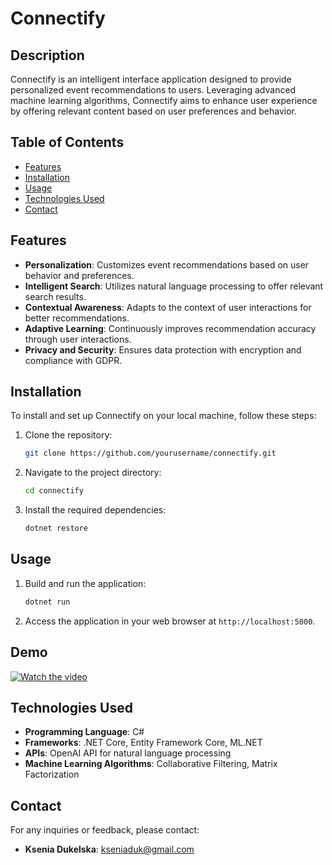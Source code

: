 # Connectify

## Description
Connectify is an intelligent interface application designed to provide personalized event recommendations to users. Leveraging advanced machine learning algorithms, Connectify aims to enhance user experience by offering relevant content based on user preferences and behavior.

## Table of Contents
- [Features](#features)
- [Installation](#installation)
- [Usage](#usage)
- [Technologies Used](#technologies-used)
- [Contact](#contact)

## Features
- **Personalization**: Customizes event recommendations based on user behavior and preferences.
- **Intelligent Search**: Utilizes natural language processing to offer relevant search results.
- **Contextual Awareness**: Adapts to the context of user interactions for better recommendations.
- **Adaptive Learning**: Continuously improves recommendation accuracy through user interactions.
- **Privacy and Security**: Ensures data protection with encryption and compliance with GDPR.

## Installation
To install and set up Connectify on your local machine, follow these steps:

1. Clone the repository:
    ```sh
    git clone https://github.com/yourusername/connectify.git
    ```
2. Navigate to the project directory:
    ```sh
    cd connectify
    ```
3. Install the required dependencies:
    ```sh
    dotnet restore
    ```

## Usage
1. Build and run the application:
    ```sh
    dotnet run
    ```
2. Access the application in your web browser at `http://localhost:5000`.

## Demo
[![Watch the video](https://img.youtube.com/vi/4SbBj-cBQuM/0.jpg)](https://www.youtube.com/watch?v=4SbBj-cBQuM)

## Technologies Used
- **Programming Language**: C#
- **Frameworks**: .NET Core, Entity Framework Core, ML.NET
- **APIs**: OpenAI API for natural language processing
- **Machine Learning Algorithms**: Collaborative Filtering, Matrix Factorization
  
## Contact
For any inquiries or feedback, please contact:
- **Ksenia Dukelska**: kseniaduk@gmail.com
